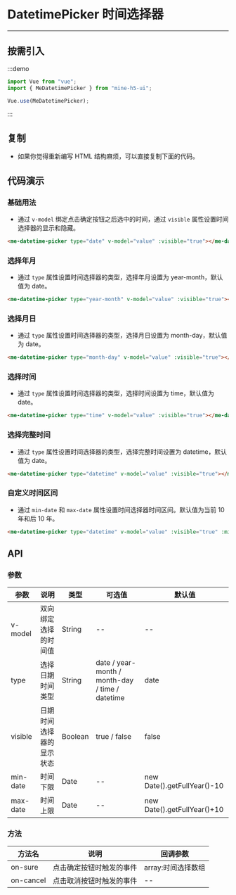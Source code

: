 # DatetimePicker 时间选择器

---

## 按需引入

:::demo

```JavaScript
import Vue from "vue";
import { MeDatetimePicker } from "mine-h5-ui";

Vue.use(MeDatetimePicker);
```

:::

## 复制

- 如果你觉得重新编写 HTML 结构麻烦，可以直接复制下面的代码。

## 代码演示

### 基础用法

- 通过 `v-model` 绑定点击确定按钮之后选中的时间，通过 `visible` 属性设置时间选择器的显示和隐藏。

```HTML
<me-datetime-picker type="date" v-model="value" :visible="true"></me-datetime-picker>
```

### 选择年月

- 通过 `type` 属性设置时间选择器的类型，选择年月设置为 year-month，默认值为 date。

```HTML
<me-datetime-picker type="year-month" v-model="value" :visible="true"></me-datetime-picker>
```

### 选择月日

- 通过 `type` 属性设置时间选择器的类型，选择月日设置为 month-day，默认值为 date。

```HTML
<me-datetime-picker type="month-day" v-model="value" :visible="true"></me-datetime-picker>
```

### 选择时间

- 通过 `type` 属性设置时间选择器的类型，选择时间设置为 time，默认值为 date。

```HTML
<me-datetime-picker type="time" v-model="value" :visible="true"></me-datetime-picker>
```

### 选择完整时间

- 通过 `type` 属性设置时间选择器的类型，选择完整时间设置为 datetime，默认值为 date。

```HTML
<me-datetime-picker type="datetime" v-model="value" :visible="true"></me-datetime-picker>
```

### 自定义时间区间

- 通过 `min-date` 和 `max-date` 属性设置时间选择器时间区间。默认值为当前 10 年和后 10 年。

```HTML
<me-datetime-picker type="datetime" v-model="value" :visible="true" :min-date="" :max-date="" ></me-datetime-picker>
```

## API

### 参数

| 参数     | 说明                     | 类型    | 可选值                                          | 默认值                      |
| -------- | ------------------------ | ------- | ----------------------------------------------- | --------------------------- |
| v-model  | 双向绑定选择的时间值     | String  | --                                              | --                          |
| type     | 选择日期时间类型         | String  | date / year-month / month-day / time / datetime | date                        |
| visible  | 日期时间选择器的显示状态 | Boolean | true / false                                    | false                       |
| min-date | 时间下限                 | Date    | --                                              | new Date().getFullYear()-10 |
| max-date | 时间上限                 | Date    | --                                              | new Date().getFullYear()+10 |

### 方法

| 方法名    | 说明                     | 回调参数           |
| --------- | ------------------------ | ------------------ |
| on-sure   | 点击确定按钮时触发的事件 | array:时间选择数组 |
| on-cancel | 点击取消按钮时触发的事件 | --                 |
